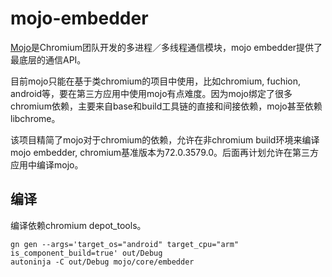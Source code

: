 # mojo-embedder
[Mojo](https://chromium.googlesource.com/chromium/src/+/master/mojo/README.md)是Chromium团队开发的多进程／多线程通信模块，mojo embedder提供了最底层的通信API。

目前mojo只能在基于类chromium的项目中使用，比如chromium, fuchion, android等，要在第三方应用中使用mojo有点难度。因为mojo绑定了很多chromium依赖，主要来自base和build工具链的直接和间接依赖，mojo甚至依赖libchrome。

该项目精简了mojo对于chromium的依赖，允许在非chromium build环境来编译mojo embedder, chromium基准版本为72.0.3579.0。后面再计划允许在第三方应用中编译mojo。

## 编译
编译依赖chromium depot_tools。

```
gn gen --args='target_os="android" target_cpu="arm" is_component_build=true' out/Debug
autoninja -C out/Debug mojo/core/embedder
```
